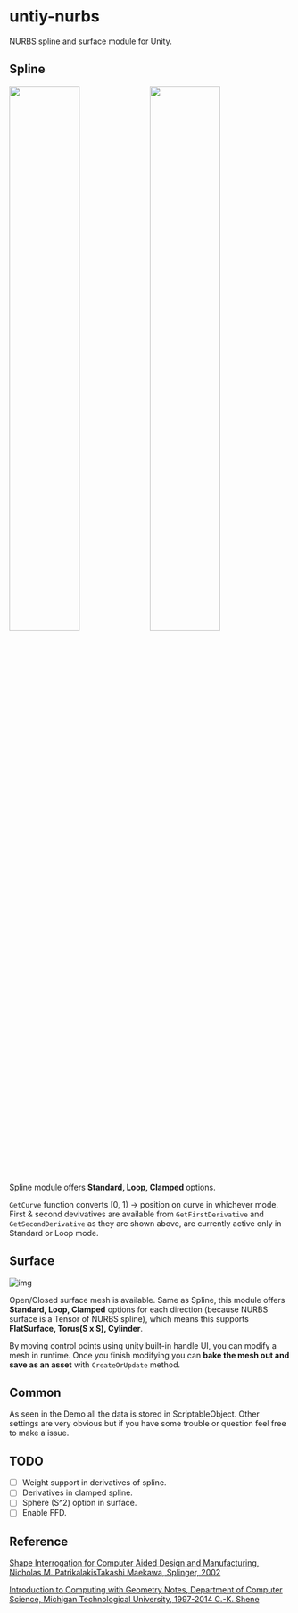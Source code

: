 # untiy-nurbs

NURBS spline and surface module for Unity.

## Spline

<img src="Imgs/dv_1.png" width="50%"><img src="Imgs/dv_2.png" width="50%">

Spline module offers **Standard, Loop, Clamped** options. 

`GetCurve` function converts [0, 1) -> position on curve in whichever mode. First & second devivatives are available from `GetFirstDerivative` and `GetSecondDerivative` as they are shown above, are currently active only in Standard or Loop mode. 


## Surface

![img](Imgs/torus.png)

Open/Closed surface mesh is available. Same as Spline, this module offers **Standard, Loop, Clamped** options for each direction (because NURBS surface is a Tensor of NURBS spline), which means this supports **FlatSurface, Torus(S x S), Cylinder**.

By moving control points using unity built-in handle UI, you can modify a mesh in runtime. Once you finish modifying you can **bake the mesh out and save as an asset** with `CreateOrUpdate` method.


## Common
As seen in the Demo all the data is stored in ScriptableObject. Other settings are very obvious but if you have some trouble or question feel free to make a issue.

## TODO
- [ ] Weight support in derivatives of spline.
- [ ] Derivatives in clamped spline.
- [ ] Sphere (S^2) option in surface.
- [ ] Enable FFD.

## Reference
[Shape Interrogation for Computer Aided Design and Manufacturing, Nicholas M. PatrikalakisTakashi Maekawa, Splinger, 2002](https://link.springer.com/book/10.1007/978-3-642-04074-0)

[Introduction to Computing with Geometry Notes, Department of Computer Science, Michigan Technological University, 1997-2014 C.-K. Shene](https://pages.mtu.edu/~shene/COURSES/cs3621/NOTES/)